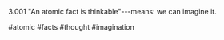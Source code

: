 3.001 "An atomic fact is thinkable"---means: we can imagine it.

#atomic #facts #thought #imagination 